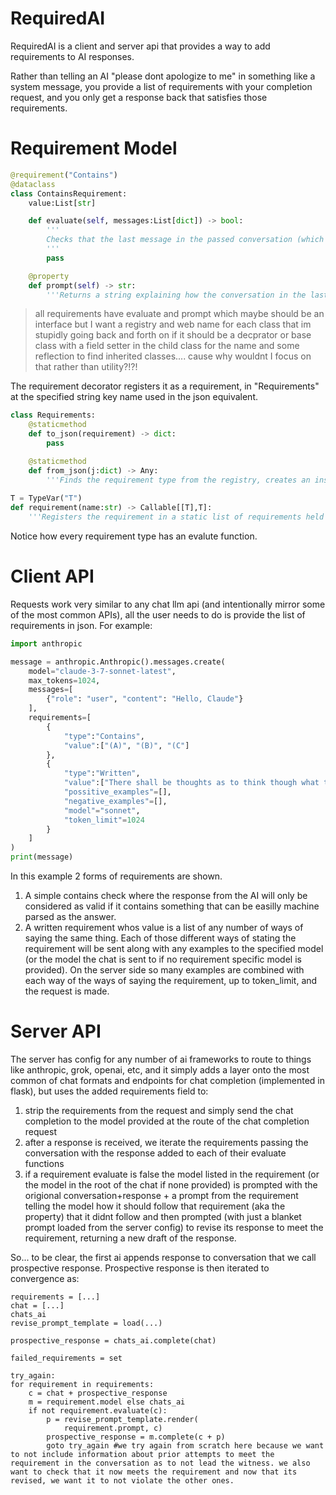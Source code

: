 # RequiredAI
RequiredAI is a client and server api that provides a way to add requirements to AI responses.

Rather than telling an AI "please dont apologize to me" in something like a system message, you provide a list of requirements with your completion request, and you only get a response back that satisfies those requirements.

# Requirement Model
```python
@requirement("Contains")
@dataclass
class ContainsRequirement:
    value:List[str]

    def evaluate(self, messages:List[dict]) -> bool:
        '''
        Checks that the last message in the passed conversation (which is presumed to be from an AI), contains any of the values in value.
        '''
        pass

    @property
    def prompt(self) -> str:
        '''Returns a string explaining how the conversation in the last call to evaluate that returned false did not meet this requirement'''
```
> all requirements have evaluate and prompt which maybe should be an interface but I want a registry and web name for each class that im stupidly going back and forth on if it should be a decprator or base class with a field setter in the child class for the name and some reflection to find inherited classes.... cause why wouldnt I focus on that rather than utility?!?!

The requirement decorator registers it as a requirement, in "Requirements" at the specified string key name used in the json equivalent.

```python
class Requirements:
    @staticmethod
    def to_json(requirement) -> dict:
        pass

    @staticmethod
    def from_json(j:dict) -> Any:
        '''Finds the requirement type from the registry, creates an instance and populates it'''
    
T = TypeVar("T")
def requirement(name:str) -> Callable[[T],T]:
    '''Registers the requirement in a static list of requirements held in Requirements class and stores the passed name in the decorated requirement class as __requirement_type__.'''
```

Notice how every requirement type has an evalute function.

# Client API
Requests work very similar to any chat llm api (and intentionally mirror some of the most common APIs), all the user needs to do is provide the list of requirements in json. For example:

```python
import anthropic

message = anthropic.Anthropic().messages.create(
    model="claude-3-7-sonnet-latest",
    max_tokens=1024,
    messages=[
        {"role": "user", "content": "Hello, Claude"}
    ],
    requirements=[
        {
            "type":"Contains",
            "value":["(A)", "(B)", "(C"]
        },
        {
            "type":"Written",
            "value":["There shall be thoughts as to think though what the answer should be BEFORE *any* answer in the correct format is written at the end.", "Think through your answer before providing one"],
            "possitive_examples"=[],
            "negative_examples"=[],
            "model"="sonnet",
            "token_limit"=1024
        }
    ]
)
print(message)
```

In this example 2 forms of requirements are shown.
1. A simple contains check where the response from the AI will only be considered as valid if it contains something that can be easilly machine parsed as the answer.
2. A written requirement whos value is a list of any number of ways of saying the same thing.
Each of those different ways of stating the requirement will be sent along with any examples to the specified model (or the model the chat is sent to if no requirement specific model is provided). On the server side so many examples are combined with each way of the ways of saying the requirement, up to token_limit, and the request is made.


# Server API
The server has config for any number of ai frameworks to route to things like anthropic, grok, openai, etc, and it simply adds a layer onto the most common of chat formats and endpoints for chat completion (implemented in flask), but uses the added requirements field to:

1. strip the requirements from the request and simply send the chat completion to the model provided at the route of the chat completion request
2. after a response is received, we iterate the requirements passing the conversation with the response added to each of their evaluate functions
3. if a requirement evaluate is false the model listed in the requirement (or the model in the root of the chat if none provided) is prompted with the origional conversation+response + a prompt from the requirement telling the model how it should follow that requirement (aka the property) that it didnt follow and then prompted (with just a blanket prompt loaded from the server config) to revise its response to meet the requirement, returning a new draft of the response.

So... to be clear, the first ai appends response to conversation that we call prospective response. Prospective response is then iterated to convergence as:

```sudo code
requirements = [...]
chat = [...]
chats_ai
revise_prompt_template = load(...)

prospective_response = chats_ai.complete(chat)

failed_requirements = set

try_again:
for requirement in requirements:
    c = chat + prospective_response
    m = requirement.model else chats_ai
    if not requirement.evaluate(c):
        p = revise_prompt_template.render(
            requirement.prompt, c)
        prospective_response = m.complete(c + p)
        goto try_again #we try again from scratch here because we want to not include information about prior attempts to meet the requirement in the conversation as to not lead the witness. we also want to check that it now meets the requirement and now that its revised, we want it to not violate the other ones.
```
